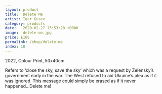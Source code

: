 ```yaml
---
layout: product
title:  Delete Me
artist: Igor Gusev
category: products
date:   2020-02-27 15:53:28 +0000
image:  delete-me.jpg
price: £100
permalink: /shop/delete-me
index: 10
---
```

2022, Colour Print, 50x40cm

Refers to ‘close the sky, save the sky’ which was a request by Zelensky’s government early in the war. The West refused to aid Ukraine’s plea as if it was ignored. This message could simply be erased as if it never happened…Delete me!
